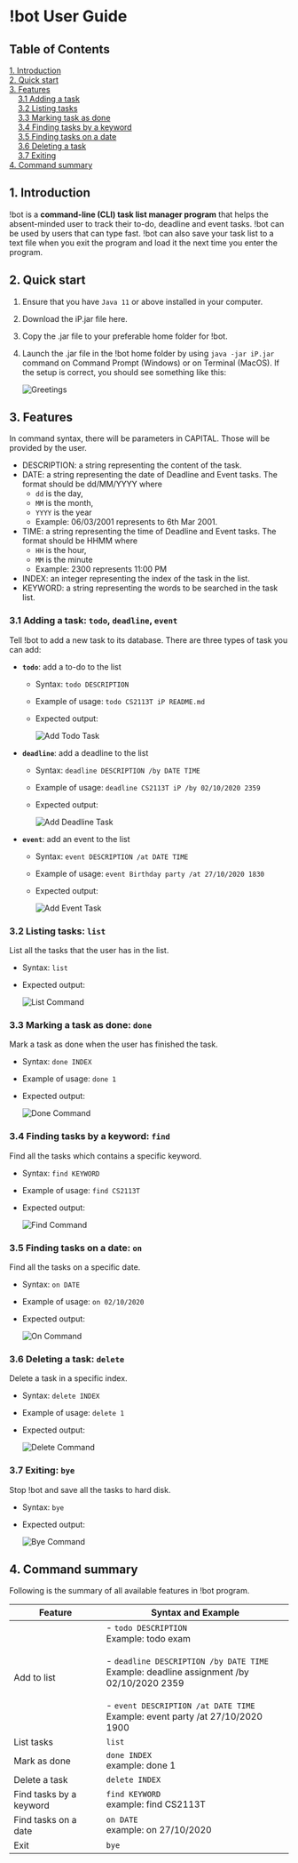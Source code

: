 # !bot User Guide

## Table of Contents

[1. Introduction](#1-introduction) <br>
[2. Quick start](#2-quick-start) <br>
[3. Features](#3-features) <br>
&nbsp;&nbsp;&nbsp;&nbsp;[3.1 Adding a task](#31-adding-a-task-todo-deadline-event) <br>
&nbsp;&nbsp;&nbsp;&nbsp;[3.2 Listing tasks](#32-listing-tasks-list) <br>
&nbsp;&nbsp;&nbsp;&nbsp;[3.3 Marking task as done](#33-marking-a-task-as-done-done) <br>
&nbsp;&nbsp;&nbsp;&nbsp;[3.4 Finding tasks by a keyword](#34-finding-tasks-by-a-keyword-find) <br>
&nbsp;&nbsp;&nbsp;&nbsp;[3.5 Finding tasks on a date](#35-finding-tasks-on-a-date-on) <br>
&nbsp;&nbsp;&nbsp;&nbsp;[3.6 Deleting a task](#36-deleting-a-task-delete) <br>
&nbsp;&nbsp;&nbsp;&nbsp;[3.7 Exiting](#37-exiting-bye) <br>
[4. Command summary](#4-command-summary)
 

## 1. Introduction
!bot is a **command-line (CLI) task list manager program** that helps the absent-minded 
user to track their to-do, deadline and event tasks. !bot can be used by users that can
type fast. !bot can also save your task list to a text file when you exit the program
and load it the next time you enter the program.

## 2. Quick start
1. Ensure that you have `Java 11` or above installed in your computer.
2. Download the iP.jar file here.
3. Copy the .jar file to your preferable home folder for !bot.
4. Launch the .jar file in the !bot home folder by using `java -jar iP.jar` command on 
Command Prompt (Windows) or on Terminal (MacOS). If the setup is correct, you should see
something like this:

    ![Greetings](greetings.PNG)

## 3. Features
In command syntax, there will be parameters in CAPITAL. Those will be provided by the user.
* DESCRIPTION: a string representing the content of the task.
* DATE: a string representing the date of Deadline and Event tasks. 
The format should be dd/MM/YYYY where
  * `dd` is the day,
  * `MM` is the month,
  * `YYYY` is the year
  * Example: 06/03/2001 represents to 6th Mar 2001.
* TIME: a string representing the time of Deadline and Event tasks.
The format should be HHMM where
  * `HH` is the hour,
  * `MM` is the minute
  * Example: 2300 represents 11:00 PM
* INDEX: an integer representing the index of the task in the list.
* KEYWORD: a string representing the words to be searched in the task list.

### 3.1 Adding a task: `todo`, `deadline`, `event`
Tell !bot to add a new task to its database. There are three types of task you can add:
* **`todo`**: add a to-do to the list
  * Syntax: `todo DESCRIPTION`
  * Example of usage: `todo CS2113T iP README.md`
  * Expected output: 

    ![Add Todo Task](addTodo.PNG)
    
* **`deadline`**: add a deadline to the list
  * Syntax: `deadline DESCRIPTION /by DATE TIME`
  * Example of usage: `deadline CS2113T iP /by 02/10/2020 2359`
  * Expected output:
  
    ![Add Deadline Task](addDeadline.PNG)
    
* **`event`**: add an event to the list
  * Syntax: `event DESCRIPTION /at DATE TIME`
  * Example of usage: `event Birthday party /at 27/10/2020 1830`
  * Expected output:
  
    ![Add Event Task](addEvent.PNG)
    
### 3.2 Listing tasks: `list`
List all the tasks that the user has in the list.
* Syntax: `list`
* Expected output:
  
  ![List Command](list.PNG)
  
### 3.3 Marking a task as done: `done`
Mark a task as done when the user has finished the task.
* Syntax: `done INDEX`
* Example of usage: `done 1`
* Expected output:

  ![Done Command](done.PNG)

### 3.4 Finding tasks by a keyword: `find`
Find all the tasks which contains a specific keyword.
* Syntax: `find KEYWORD`
* Example of usage: `find CS2113T`
* Expected output:

  ![Find Command](find.PNG)

### 3.5 Finding tasks on a date: `on`
Find all the tasks on a specific date.
* Syntax: `on DATE`
* Example of usage: `on 02/10/2020`
* Expected output:

  ![On Command](on.PNG)

### 3.6 Deleting a task: `delete`
Delete a task in a specific index.
* Syntax: `delete INDEX`
* Example of usage: `delete 1`
* Expected output:

  ![Delete Command](delete.PNG)

### 3.7 Exiting: `bye`
Stop !bot and save all the tasks to hard disk.
* Syntax: `bye`
* Expected output:

  ![Bye Command](bye.PNG)

## 4. Command summary
Following is the summary of all available features in !bot program.

Feature | Syntax and Example
------------- | ---------------------------
Add to list | - `todo DESCRIPTION`<br>Example: todo exam<br><br>- `deadline DESCRIPTION /by DATE TIME`<br>Example: deadline assignment /by 02/10/2020 2359<br><br>- `event DESCRIPTION /at DATE TIME`<br>Example: event party /at 27/10/2020 1900 
List tasks | `list`
Mark as done | `done INDEX`<br>example: done 1
Delete a task | `delete INDEX`
Find tasks by a keyword | `find KEYWORD`<br>example: find CS2113T 
Find tasks on a date | `on DATE`<br>example: on 27/10/2020
Exit | `bye`   


